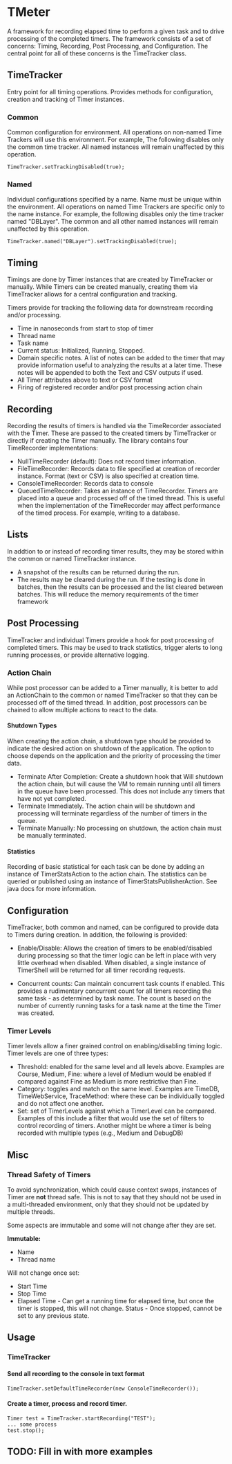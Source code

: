 TMeter
======
A framework for recording elapsed time to perform a given task and to drive
processing of the completed timers.  The framework consists of a set of concerns: Timing, Recording, Post Processing, and Configuration. The central point for all of these concerns is the TimeTracker class. 

## TimeTracker
Entry point for all timing operations.  Provides methods for configuration, creation and tracking of Timer instances. 

### Common
Common configuration for environment. All operations on non-named Time Trackers will use this environment.  For example, The following disables only the common time tracker.  All named instances will remain unaffected by this operation.

    TimeTracker.setTrackingDisabled(true);

### Named
Individual configurations specified by a name.  Name must be unique within the environment.  All operations on named Time Trackers are specific only to the name instance.  For example, the following disables only the time tracker named "DBLayer".  The common and all other named instances will remain unaffected by this operation. 

    TimeTracker.named("DBLayer").setTrackingDisabled(true);

## Timing 
Timings are done by Timer instances that are created by TimeTracker or manually.  While Timers can be created manually, creating them via TimeTracker allows for a central configuration and tracking. 

Timers provide for tracking the following data for downstream recording and/or processing.  

* Time in nanoseconds from start to stop of timer
* Thread name
* Task name
* Current status: Initialized, Running, Stopped. 
* Domain specific notes. A list of notes can be added to the timer that may provide information useful to analyzing the results at a later time. These notes will be appended to both the Text and CSV outputs if used.
* All Timer attributes above to text or CSV format 
* Firing of registered recorder and/or post processing action chain

## Recording
Recording the results of timers is handled via the TimeRecorder associated with the Timer.  These are passed to the created timers by TimeTracker or directly if creating the Timer manually. 
The library contains four TimeRecorder implementations:

* NullTimeRecorder (default): Does not record timer information. 
* FileTimeRecorder:  Records data to file specified at creation of recorder instance.  Format (text or CSV) is also specified at creation time. 
* ConsoleTimeRecorder: Records data to console
* QueuedTimeRecorder: Takes an instance of TimeRecorder.  Timers are placed into a queue and processed off of the timed thread. This is useful when the implementation of the TimeRecorder may affect performance of the timed process.  For example, writing to a database. 

## Lists
In addtion to or instead of recording timer results, they may be stored within the common or named TimeTracker instance.  

* A snapshot of the results can be returned during the run.
* The results may be cleared during the run. If the testing is done in batches, then the results can be processed and the list cleared between batches. This will reduce the memory requirements of the timer framework


## Post Processing
TimeTracker and individual Timers provide a hook for post processing of completed timers.  This may be used to track statistics, trigger alerts to long running processes, or provide alternative logging.  

### Action Chain
While post processor can be added to a Timer manually, it is better to add an ActionChain to the common or named TimeTracker so that they can be processed off of the timed thread.  In addition, post processors can be chained to allow multiple actions to react to the data. 

#### Shutdown Types
When creating the action chain, a shutdown type should be provided to indicate the desired action on shutdown of the application.  The option to choose depends on the application and the priority of processing the timer data.  

* Terminate After Completion: Create a shutdown hook that Will shutdown the action chain, but will cause the VM to remain running until all timers in the queue have been processed.  This does not include any timers that have not yet completed.
* Terminate Immediately.  The action chain will be shutdown and processing will terminate regardless of the number of timers in the queue. 
* Terminate Manually: No processing on shutdown, the action chain must be manually terminated.  

#### Statistics
Recording of basic statistical for each task can be done by adding an instance of TimerStatsAction to the action chain. 
The statistics can be queried or published using an instance of TimerStatsPublisherAction. See java docs for more information.


## Configuration
TimeTracker, both common and named, can be configured to provide data to Timers during creation.  In addition, the following is provided:  

* Enable/Disable: Allows the creation of timers to be enabled/disabled during processing so that the timer logic can be left in place with very little overhead when disabled. When disabled, a single instance of TimerShell will be returned for all timer recording requests. 

* Concurrent counts: Can maintain concurrent task counts if enabled. This provides a rudimentary concurrent count for all timers recording the same task - as determined by task name. The count is based on the number of currently running tasks for a task name at the time the Timer was created.  

### Timer Levels
Timer levels allow a finer grained control on enabling/disabling timing logic.  Timer levels are one of three types:

* Threshold: enabled for the same level and all levels above. Examples are Course, Medium, Fine: where a level of Medium would be enabled if compared against Fine as Medium is more restrictive than Fine.
* Category: toggles and match on the same level. Examples are TimeDB, TimeWebService, TraceMethod: where these can be individually toggled and do not affect one another.
* Set: set of TimerLevels against which a TimerLevel can be compared. Examples of this include a filter that would use the set of filters to control recording of timers. Another might be where a timer is being recorded with multiple types (e.g., Medium and DebugDB)


## Misc
### Thread Safety of Timers

To avoid synchronization, which could cause context swaps, instances of Timer
are **not** thread safe. This is not to say that they should not 
be used in a multi-threaded environment, only that they should not be updated 
by multiple threads.  

Some aspects are immutable and some will not change after they are set.

**Immutable:**

* Name
* Thread name

Will not change once set:

* Start Time
* Stop Time
* Elapsed Time - Can get a running time for elapsed time, but once the
timer is stopped, this will not change.
Status - Once stopped, cannot be set to any previous state.
 
## Usage

### TimeTracker

#### Send all recording to the console in text format
    TimeTracker.setDefaultTimeRecorder(new ConsoleTimeRecorder());
    
#### Create a timer, process and record timer.
    Timer test = TimeTracker.startRecording("TEST");
    ... some process
    test.stop();
   
## TODO: Fill in with more examples

 